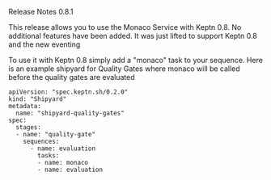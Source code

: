 Release Notes 0.8.1

This release allows you to use the Monaco Service with Keptn 0.8.
No additional features have been added. It was just lifted to support Keptn 0.8 and the new eventing

To use it with Keptn 0.8 simply add a "monaco" task to your sequence. Here is an example shipyard for Quality Gates where monaco will be called before the quality gates are evaluated
```
apiVersion: "spec.keptn.sh/0.2.0"
kind: "Shipyard"
metadata:
  name: "shipyard-quality-gates"
spec:
  stages:
  - name: "quality-gate"
    sequences:
      - name: evaluation
        tasks:
        - name: monaco
        - name: evaluation
```
